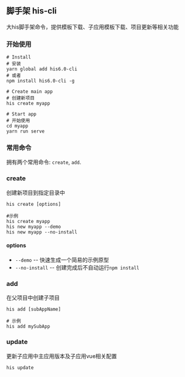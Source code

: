 <!--
 * @Author: smallalso<hu141418@gmail.com>
 * @Date: 2020-12-16 21:26:55
 * @LastEditors: smallalso<hu141418@gmail.com>
 * @LastEditTime: 2020-12-16 21:40:49
 * @FilePath: /his-doc/docs/tool/his-cli.md
-->
## 脚手架 his-cli

大his脚手架命令，提供模板下载、子应用模板下载、项目更新等相关功能

### 开始使用

```shell
# Install
# 安装
yarn global add his6.0-cli
# 或者
npm install his6.0-cli -g

# Create main app
# 创建新项目
his create myapp

# Start app
# 开始使用
cd myapp
yarn run serve
```

### 常用命令

拥有两个常用命令: `create`, `add`.

### create

<span title="Create main app with new directory.">创建新项目到指定目录中</span>

```shell
his create [options]
```

```shell
#示例
his create myapp
his new myapp --demo
his new myapp --no-install
```

#### options

- `--demo` <span title="Generate a dead simple project for quick prototype">-- 快速生成一个简易的示例原型</span>
- `--no-install` <span title="Disable npm install after files created">-- 创建完成后不自动运行`npm install`</span>

### add

<span title="create sub app in main app">在父项目中创建子项目</span>

```shell
his add [subAppName]
```

```shell
# 示例
his add mySubApp
```


### update

<span title="create sub app in main app">更新子应用中主应用版本及子应用vue相关配置</span>

```shell
his update
```
